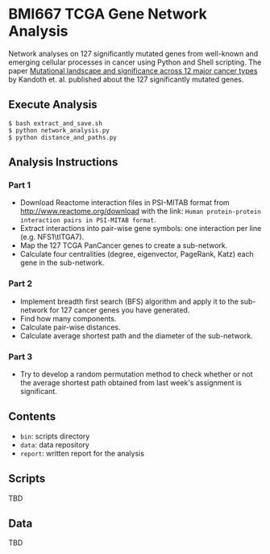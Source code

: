 # BMI667 TCGA Gene Network Analysis

Network analyses on 127 significantly mutated genes from well-known and emerging
cellular processes in cancer using Python and Shell scripting. The paper
[Mutational landscape and significance across 12 major cancer
types](http://www.ncbi.nlm.nih.gov/pubmed/24132290) by Kandoth et. al. published
about the 127 significantly mutated genes.

## Execute Analysis

```shell
$ bash extract_and_save.sh
$ python network_analysis.py
$ python distance_and_paths.py
```

## Analysis Instructions

### Part 1

- Download Reactome interaction files in PSI-MITAB format from
  http://www.reactome.org/download with the link: `Human protein-protein
  interaction pairs in PSI-MITAB format`. 
- Extract interactions into pair-wise gene symbols: one interaction per line
  (e.g. NFS1\tITGA7). 
- Map the 127 TCGA PanCancer genes to create a sub-network. 
- Calculate four centralities (degree, eigenvector, PageRank, Katz) each gene in
  the sub-network.

### Part 2

- Implement breadth first search (BFS) algorithm and apply it to the sub-network
  for 127 cancer genes you have generated.
- Find how many components.
- Calculate pair-wise distances.
- Calculate average shortest path and the diameter of the sub-network.

### Part 3

- Try to develop a random permutation method to check whether or not the average
  shortest path obtained from last week's assignment is significant.

## Contents

- `bin`: scripts directory
- `data`: data repository
- `report`: written report for the analysis

## Scripts

TBD

## Data

TBD
